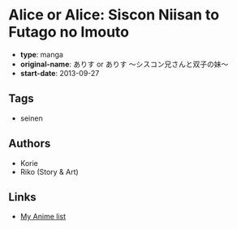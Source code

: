 # Alice or Alice: Siscon Niisan to Futago no Imouto

-   **type**: manga
-   **original-name**: ありす or ありす ～シスコン兄さんと双子の妹～
-   **start-date**: 2013-09-27

## Tags

-   seinen

## Authors

-   Korie
-   Riko (Story & Art)

## Links

-   [My Anime list](https://myanimelist.net/manga/87719/Alice_or_Alice__Siscon_Niisan_to_Futago_no_Imouto)
